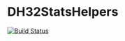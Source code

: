 # DH32StatsHelpers

[![Build Status](https://travis-ci.org/DanielHoffmann32/DH32StatsHelpers.jl.svg?branch=master)](https://travis-ci.org/DanielHoffmann32/DH32StatsHelpers.jl)
